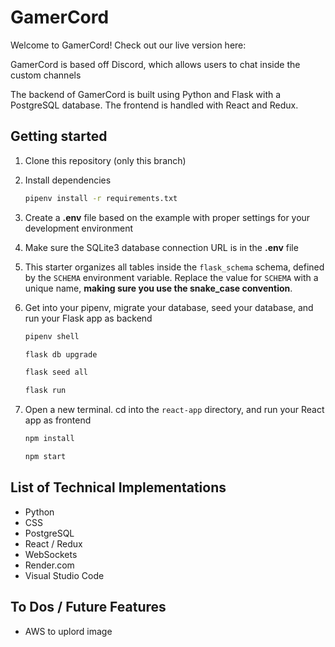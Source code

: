 # GamerCord

Welcome to GamerCord! Check out our live version here: 

GamerCord is based off Discord, which allows users to chat inside the custom channels

The backend of GamerCord is built using Python and Flask with a PostgreSQL database. The frontend is handled with React and Redux.

## Getting started
1. Clone this repository (only this branch)

2. Install dependencies

      ```bash
      pipenv install -r requirements.txt
      ```

3. Create a **.env** file based on the example with proper settings for your
   development environment

4. Make sure the SQLite3 database connection URL is in the **.env** file

5. This starter organizes all tables inside the `flask_schema` schema, defined
   by the `SCHEMA` environment variable.  Replace the value for
   `SCHEMA` with a unique name, **making sure you use the snake_case
   convention**.

6. Get into your pipenv, migrate your database, seed your database, and run your Flask app as backend

   ```bash
   pipenv shell
   ```

   ```bash
   flask db upgrade
   ```

   ```bash
   flask seed all
   ```

   ```bash
   flask run
   ```

7. Open a new terminal. cd into the `react-app` directory, and run your React app as frontend
   
   ```bash
   npm install
   ```

   ```bash
   npm start
   ```

## List of Technical Implementations
- Python
- CSS
- PostgreSQL
- React / Redux
- WebSockets
- Render.com  
- Visual Studio Code

## To Dos / Future Features
- AWS to uplord image
